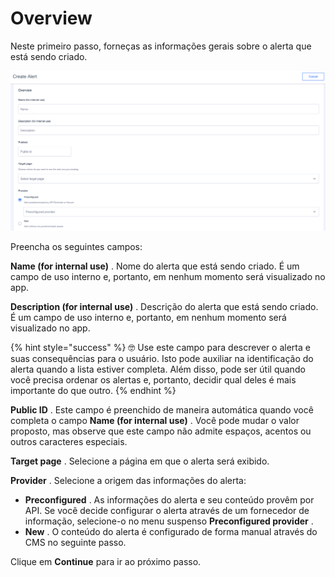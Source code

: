 Overview
========

Neste primeiro passo, forneças as informações gerais sobre o alerta que está sendo criado.

![](../.gitbook/assets/Create_alert.png)

Preencha os seguintes campos:

**Name \(for internal use\)** . Nome do alerta que está sendo criado. É um campo de uso interno e, portanto, em nenhum momento será visualizado no app.

**Description \(for internal use\)** . Descrição do alerta que está sendo criado. É um campo de uso interno e, portanto, em nenhum momento será visualizado no app. 

\{% hint style="success" %\}
🤓 Use este campo para descrever o alerta e suas consequências para o usuário. Isto pode auxiliar na identificação do alerta quando a lista estiver completa. Além disso, pode ser útil quando você precisa ordenar os alertas e, portanto, decidir qual deles é mais importante do que outro.
\{% endhint %\}

**Public ID** . Este campo é preenchido de maneira automática quando você completa o campo **Name \(for internal use\)** . Você pode mudar o valor proposto, mas observe que este campo não admite espaços, acentos ou outros caracteres especiais.

**Target page** . Selecione a página em que o alerta será exibido. 

**Provider** . Selecione a origem das informações do alerta:

* **Preconfigured** . As informações do alerta e seu conteúdo provêm por API. Se você decide configurar o alerta através de um fornecedor de informação, selecione\-o no menu suspenso **Preconfigured provider** .
* **New** . O conteúdo do alerta é configurado de forma manual através do CMS no seguinte passo.

Clique em **Continue** para ir ao próximo passo.

